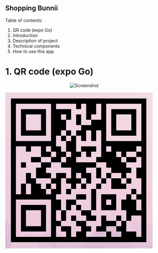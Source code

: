 ## Shopping Bunnii
Table of contents:
1. QR code (expo Go)
2. Introduction
3. Description of project
4. Technical components
5. How to use this app


# 1. QR code (expo Go)


<p align="center">
  <img src="![QR code](QR%20-%20shopping%20bunnii.png)" width="400" alt="Screenshot">
</p>


![QR code](QR%20-%20shopping%20bunnii.png)

